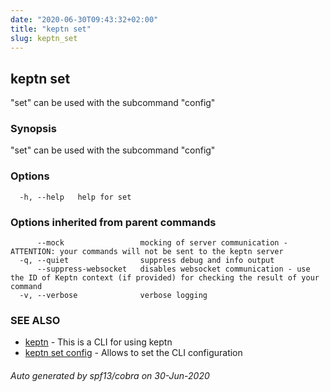 ```yaml
---
date: "2020-06-30T09:43:32+02:00"
title: "keptn set"
slug: keptn_set
---
```

## keptn set

"set" can be used with the subcommand "config"

### Synopsis

"set" can be used with the subcommand "config"

### Options

```
  -h, --help   help for set
```

### Options inherited from parent commands

```
      --mock                 mocking of server communication - ATTENTION: your commands will not be sent to the keptn server
  -q, --quiet                suppress debug and info output
      --suppress-websocket   disables websocket communication - use the ID of Keptn context (if provided) for checking the result of your command
  -v, --verbose              verbose logging
```

### SEE ALSO

* [keptn](../keptn/)	 - This is a CLI for using keptn
* [keptn set config](../keptn_set_config/)	 - Allows to set the CLI configuration

###### Auto generated by spf13/cobra on 30-Jun-2020
